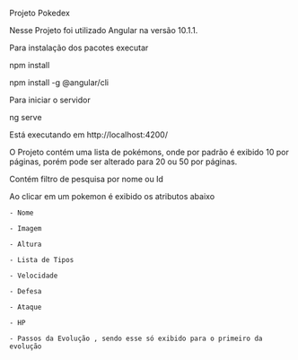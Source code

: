 Projeto Pokedex

Nesse Projeto foi utilizado Angular na versão  10.1.1.

Para instalação dos pacotes executar 

npm install

npm install -g @angular/cli

Para iniciar o servidor

ng serve

Está executando em http://localhost:4200/

O Projeto contém uma lista de pokémons, onde por padrão é exibido 10 por páginas, porém pode ser alterado para 20 ou 50 por páginas. 

Contém filtro de pesquisa por nome ou Id

Ao clicar em um pokemon é exibido os atributos abaixo

    - Nome

    - Imagem

    - Altura

    - Lista de Tipos

    - Velocidade

    - Defesa

    - Ataque

    - HP 

    - Passos da Evolução , sendo esse só exibido para o primeiro da evolução 


